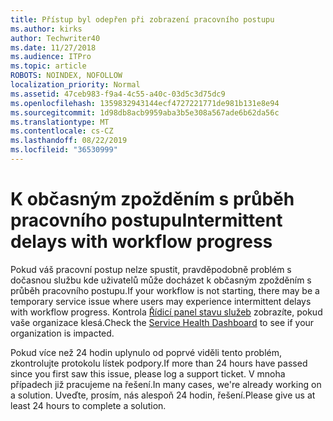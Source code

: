 ```yaml
---
title: Přístup byl odepřen při zobrazení pracovního postupu
ms.author: kirks
author: Techwriter40
ms.date: 11/27/2018
ms.audience: ITPro
ms.topic: article
ROBOTS: NOINDEX, NOFOLLOW
localization_priority: Normal
ms.assetid: 47ceb983-f9a4-4c55-a40c-03d5c3d75dc9
ms.openlocfilehash: 1359832943144ecf4727221771de981b131e8e94
ms.sourcegitcommit: 1d98db8acb9959aba3b5e308a567ade6b62da56c
ms.translationtype: MT
ms.contentlocale: cs-CZ
ms.lasthandoff: 08/22/2019
ms.locfileid: "36530999"
---
```

# <a name="intermittent-delays-with-workflow-progress"></a><span data-ttu-id="9f7b2-102">K občasným zpožděním s průběh pracovního postupu</span><span class="sxs-lookup"><span data-stu-id="9f7b2-102">Intermittent delays with workflow progress</span></span>

<span data-ttu-id="9f7b2-103">Pokud váš pracovní postup nelze spustit, pravděpodobně problém s dočasnou službu kde uživatelů může docházet k občasným zpožděním s průběh pracovního postupu.</span><span class="sxs-lookup"><span data-stu-id="9f7b2-103">If your workflow is not starting, there may be a temporary service issue where users may experience intermittent delays with workflow progress.</span></span> <span data-ttu-id="9f7b2-104">Kontrola [Řídicí panel stavu služeb]("https://admin.microsoft.com/AdminPortal/Home#/servicehealth) zobrazíte, pokud vaše organizace klesá.</span><span class="sxs-lookup"><span data-stu-id="9f7b2-104">Check the [Service Health Dashboard]("https://admin.microsoft.com/AdminPortal/Home#/servicehealth) to see if your organization is impacted.</span></span> 

<span data-ttu-id="9f7b2-105">Pokud více než 24 hodin uplynulo od poprvé viděli tento problém, zkontrolujte protokolu lístek podpory.</span><span class="sxs-lookup"><span data-stu-id="9f7b2-105">If more than 24 hours have passed since you first saw this issue, please log a support ticket.</span></span> <span data-ttu-id="9f7b2-106">V mnoha případech již pracujeme na řešení.</span><span class="sxs-lookup"><span data-stu-id="9f7b2-106">In many cases, we're already working on a solution.</span></span> <span data-ttu-id="9f7b2-107">Uveďte, prosím, nás alespoň 24 hodin, řešení.</span><span class="sxs-lookup"><span data-stu-id="9f7b2-107">Please give us at least 24 hours to complete a solution.</span></span>


  

